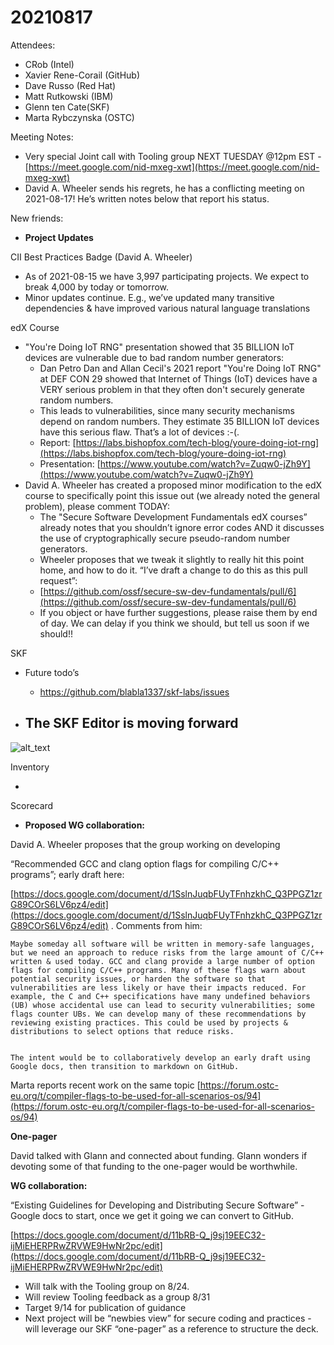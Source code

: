 # 20210817

Attendees:

- CRob (Intel)
- Xavier Rene-Corail (GitHub)
- Dave Russo (Red Hat)
- Matt Rutkowski (IBM)
- Glenn ten Cate(SKF)
- Marta Rybczynska (OSTC)

Meeting Notes:

- Very special Joint call with Tooling group NEXT TUESDAY @12pm EST - [https://meet.google.com/nid-mxeg-xwt](https://meet.google.com/nid-mxeg-xwt)
- David A. Wheeler sends his regrets, he has a conflicting meeting on 2021-08-17! He’s written notes below that report his status.

New friends:

- **Project Updates**

CII Best Practices Badge (David A. Wheeler)

- As of 2021-08-15 we have 3,997 participating projects. We expect to break 4,000 by today or tomorrow.
- Minor updates continue. E.g., we’ve updated many transitive dependencies & have improved various natural language translations

edX Course

- "You're Doing IoT RNG" presentation showed that 35 BILLION IoT devices are vulnerable due to bad random number generators:
  - Dan Petro Dan and Allan Cecil's 2021 report "You're Doing IoT RNG" at DEF CON 29 showed that Internet of Things (IoT) devices have a VERY serious problem in that they often don't securely generate random numbers.
  - This leads to vulnerabilities, since many security mechanisms depend on random numbers. They estimate 35 BILLION IoT devices have this serious flaw. That’s a lot of devices :-(.
  - Report: [https://labs.bishopfox.com/tech-blog/youre-doing-iot-rng](https://labs.bishopfox.com/tech-blog/youre-doing-iot-rng)
  - Presentation: [https://www.youtube.com/watch?v=Zuqw0-jZh9Y](https://www.youtube.com/watch?v=Zuqw0-jZh9Y)
- David A. Wheeler has created a proposed minor modification to the edX course to specifically point this issue out (we already noted the general problem), please comment TODAY:
  - The "Secure Software Development Fundamentals edX courses” already notes that you shouldn’t ignore error codes AND it discusses the use of cryptographically secure pseudo-random number generators.
  - Wheeler proposes that we tweak it slightly to really hit this point home, and how to do it. “I’ve draft a change to do this as this pull request”:
  - [https://github.com/ossf/secure-sw-dev-fundamentals/pull/6](https://github.com/ossf/secure-sw-dev-fundamentals/pull/6)
  - If you object or have further suggestions, please raise them by end of day. We can delay if you think we should, but tell us soon if we should!!

SKF

- Future todo’s

  - <https://github.com/blabla1337/skf-labs/issues>

- ## The SKF Editor is moving forward

![alt_text](./assets/skfeditorscreenshot.png)

Inventory

-

Scorecard

- **Proposed WG collaboration:**

David A. Wheeler proposes that the group working on developing

“Recommended GCC and clang option flags for compiling C/C++ programs”; early draft here:

[https://docs.google.com/document/d/1SslnJuqbFUyTFnhzkhC_Q3PPGZ1zrG89COrS6LV6pz4/edit](https://docs.google.com/document/d/1SslnJuqbFUyTFnhzkhC_Q3PPGZ1zrG89COrS6LV6pz4/edit) . Comments from him:

    Maybe someday all software will be written in memory-safe languages, but we need an approach to reduce risks from the large amount of C/C++ written & used today. GCC and clang provide a large number of option flags for compiling C/C++ programs. Many of these flags warn about potential security issues, or harden the software so that vulnerabilities are less likely or have their impacts reduced. For example, the C and C++ specifications have many undefined behaviors (UB) whose accidental use can lead to security vulnerabilities; some flags counter UBs. We can develop many of these recommendations by reviewing existing practices. This could be used by projects & distributions to select options that reduce risks.


    The intent would be to collaboratively develop an early draft using Google docs, then transition to markdown on GitHub.

Marta reports recent work on the same topic [https://forum.ostc-eu.org/t/compiler-flags-to-be-used-for-all-scenarios-os/94](https://forum.ostc-eu.org/t/compiler-flags-to-be-used-for-all-scenarios-os/94)

**One-pager**

David talked with Glann and connected about funding. Glann wonders if devoting some of that funding to the one-pager would be worthwhile.

**WG collaboration:**

“Existing Guidelines for Developing and Distributing Secure Software” - Google docs to start, once we get it going we can convert to GitHub.

[https://docs.google.com/document/d/11bRB-Q_j9sj19EEC32-ijMiEHERPRwZRVWE9HwNr2pc/edit](https://docs.google.com/document/d/11bRB-Q_j9sj19EEC32-ijMiEHERPRwZRVWE9HwNr2pc/edit)

- Will talk with the Tooling group on 8/24.
- Will review Tooling feedback as a group 8/31
- Target 9/14 for publication of guidance
- Next project will be “newbies view” for secure coding and practices - will leverage our SKF “one-pager” as a reference to structure the deck.
